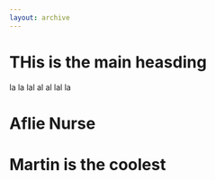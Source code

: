 ```yaml
---
layout: archive
---
```


# THis is the main heasding

la la lal al al lal la

<h1>Aflie Nurse</h1>

<h1>Martin is the coolest</h1>
